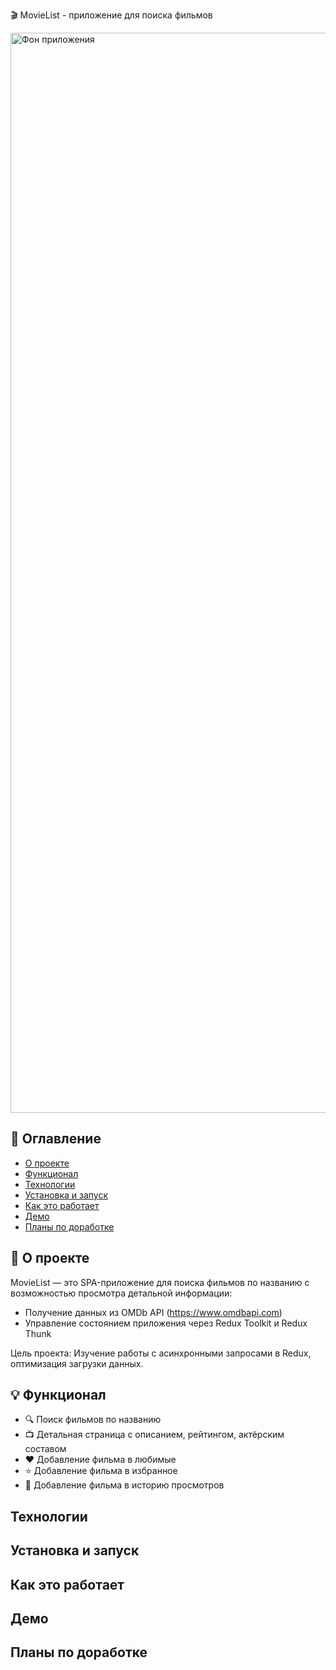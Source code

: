 🎬 MovieList - приложение для поиска фильмов

<img width="1728" alt="Фон приложения" src="https://github.com/user-attachments/assets/cb1435c0-5f46-482d-b033-56021adaf20f" />

## 📖 Оглавление

- [О проекте](#главный-раздел)
- [Функционал](#функционал)
- [Технологии](#технологии)
- [Установка и запуск](#установка-и-запуск)
- [Как это работает](#как-это-работает)
- [Демо](#демо)
- [Планы по доработке](#планы-по-доработке)

## 🚀 О проекте

MovieList — это SPA-приложение для поиска фильмов по названию с возможностью просмотра детальной информации:
- Получение данных из OMDb API (https://www.omdbapi.com)
- Управление состоянием приложения через Redux Toolkit и Redux Thunk

Цель проекта: Изучение работы с асинхронными запросами в Redux, оптимизация загрузки данных.


## 💡 Функционал

- 🔍 Поиск фильмов по названию
- 📺 Детальная страница с описанием, рейтингом, актёрским составом
- ❤️ Добавление фильма в любимые
- ⭐️ Добавление фильма в избранное
- 📝 Добавление фильма в историю просмотров


## Технологии

## Установка и запуск

## Как это работает

## Демо

## Планы по доработке
